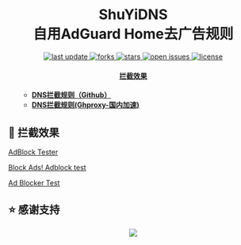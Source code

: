 <div align="center">
<h1 align="center">ShuYiDNS<br>自用AdGuard Home去广告规则</h1>
<p>
  <a href="https://github.com/zly8686/AdGuard-Rule">
    <img src="https://img.shields.io/github/last-commit/zly8686/AdGuard-Rulestyle=flat-square" alt="last update" />
  </a>
  <a href="https://github.com/zly8686/AdGuard-Rule">
    <img src="https://img.shields.io/github/forks/zly8686/AdGuard-Rule?style=flat-square" alt="forks" />
  </a>
  <a href="https://github.com/zly8686/AdGuard-Rule">
    <img src="https://img.shields.io/github/stars/zly8686/AdGuard-Rule?style=flat-square" alt="stars" />
  </a>
  <a href="https://github.com/zly8686/AdGuard-Rule/issues/">
    <img src="https://img.shields.io/github/issues/zly8686/AdGuard-Rule?style=flat-square" alt="open issues" />
  </a>
  <a href="[zly8686/AdGuard-Rule](https://github.com/zly8686/AdGuard-Rule)">
    <img src="https://img.shields.io/github/license/zly8686/AdGuard-Rule?style=flat-square" alt="license" />
  </a>
</p>

<h4>
    <a href="#b">拦截效果</a>
  </h4>

</div>
<ul>

- **[DNS拦截规则（Github）](https://raw.githubusercontent.com/zly8686/AdGuard-Rule/main/dns.txt)**
- **[DNS拦截规则(Ghproxy-国内加速)](https://mirror.ghproxy.com/raw.githubusercontent.com/zly8686/AdGuard-Rule/main/dns.txt)**

</ul>
</details>

<h2 id="b">🚫 拦截效果</h2>

[AdBlock Tester](https://adblock-tester.com)

[Block Ads! Adblock test](https://blockads.fivefilters.org/)

[Ad Blocker Test](https://d3ward.github.io/toolz/adblock.html)


## ⭐ 感谢支持
<p align='center'>
  <a href="https://github.com/zly8686/AdGuard-Rule/stargazers">
    <img src="https://api.star-history.com/svg?repos=zly8686/AdGuard-Rule&type=Date">
  </a>
</p>
